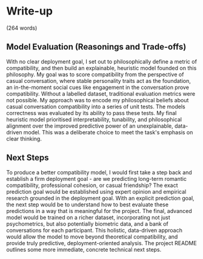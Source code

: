 # Write-up
(264 words)

## Model Evaluation (Reasonings and Trade-offs)
With no clear deployment goal, I set out to philosophically define a metric of compatibility, and then build an explainable, heuristic model founded on this philosophy. My goal was to score compatibility from the perspective of casual conversation, where stable personality traits act as the foundation, an in-the-moment social cues like engagement in the conversation prove compatibility. Without a labelled dataset, traditional evaluation metrics were not possible. My approach was to encode my philosophical beliefs about casual conversation compatibility into a series of unit tests. The models correctness was evaluated by its ability to pass these tests. My final heuristic model prioritised interpretability, tunability, and philosophical alignment over the improved predictive power of an unexplainable, data-driven model. This was a deliberate choice to meet the task's emphasis on clear thinking.


## Next Steps
To produce a better compatibility model, I would first take a step back and establish a firm deployment goal - are we predicting long-term romantic compatibility, professional cohesion, or casual friendship? The exact prediction goal would be established using expert opinion and empirical research grounded in the deployment goal. With an explicit prediction goal, the next step would be to understand how to best evaluate these predictions in a way that is meaningful for the project. The final, advanced model would be trained on a richer dataset, incorporating not just psychometrics, but also potentially biometric data, and a bank of conversations for each participant. This holistic, data-driven approach would allow the model to move beyond theoretical compatibility, and provide truly predictive, deployment-oriented analysis. The project README outlines some more immediate, concrete technical next steps.

